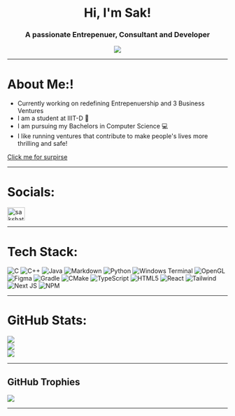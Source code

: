 <h1 align="center">Hi, I'm Sak!</h1>
<h3 align="center">A passionate Entrepenuer, Consultant and Developer</h3>

<p align="center"> <image src="https://github.com/Asher-Ul-Haque/Asher-Ul-Haque/assets/147892995/1452010e-94c5-42da-8c50-16b44376951e"> </p>

***

# About Me:!

* Currently working on redefining Entrepenuership and 3 Business Ventures
* I am a student at IIIT-D 📖
* I am pursuing my Bachelors in Computer Science 💻
* I like running ventures that contribute to make people's lives more thrilling and safe!

[Click me for surpirse](https://sak-drago.github.io/)
***

# Socials:
<a href="https://www.linkedin.com/in/sakshat-sachdeva/" target="blank"><img align="center" src="https://raw.githubusercontent.com/rahuldkjain/github-profile-readme-generator/master/src/images/icons/Social/linked-in-alt.svg" alt="sakshat-sachdeva" height="30" width="40" /></a>
</p>

***

# Tech Stack:
![C](https://img.shields.io/badge/c-%2300599C.svg?style=for-the-badge&logo=c&logoColor=white) ![C++](https://img.shields.io/badge/c++-%2300599C.svg?style=for-the-badge&logo=c%2B%2B&logoColor=white) ![Java](https://img.shields.io/badge/java-%23ED8B00.svg?style=for-the-badge&logo=openjdk&logoColor=white) ![Markdown](https://img.shields.io/badge/markdown-%23000000.svg?style=for-the-badge&logo=markdown&logoColor=white) ![Python](https://img.shields.io/badge/python-3670A0?style=for-the-badge&logo=python&logoColor=ffdd54) ![Windows Terminal](https://img.shields.io/badge/Windows%20Terminal-%234D4D4D.svg?style=for-the-badge&logo=windows-terminal&logoColor=white) ![OpenGL](https://img.shields.io/badge/OpenGL-%23FFFFFF.svg?style=for-the-badge&logo=opengl) ![Figma](https://img.shields.io/badge/figma-%23F24E1E.svg?style=for-the-badge&logo=figma&logoColor=white) ![Gradle](https://img.shields.io/badge/Gradle-02303A.svg?style=for-the-badge&logo=Gradle&logoColor=white) ![CMake](https://img.shields.io/badge/CMake-%23008FBA.svg?style=for-the-badge&logo=cmake&logoColor=white) ![TypeScript](https://img.shields.io/badge/TypeScript-007ACC?style=for-the-badge&logo=typescript&logoColor=white) ![HTML5](https://img.shields.io/badge/HTML5-E34F26?style=for-the-badge&logo=html5&logoColor=white) ![React](https://img.shields.io/badge/React-20232A?style=for-the-badge&logo=react&logoColor=61DAFB) ![Tailwind](https://img.shields.io/badge/Tailwind_CSS-38B2AC?style=for-the-badge&logo=tailwind-css&logoColor=white) ![Next JS](https://img.shields.io/badge/Next-black?style=for-the-badge&logo=next.js&logoColor=white) ![NPM](https://img.shields.io/badge/NPM-%23CB3837.svg?style=for-the-badge&logo=npm&logoColor=white)

***

# GitHub Stats:
![](https://github-readme-stats.vercel.app/api?username=Sak-drago&theme=dark&hide_border=false&include_all_commits=true&count_private=true)<br/>
![](https://github-readme-streak-stats.herokuapp.com/?user=Sak-drago&theme=dark&hide_border=false)<br/>
![](https://github-readme-stats.vercel.app/api/top-langs/?username=Sak-drago&theme=dark&hide_border=false&include_all_commits=true&count_private=true&layout=compact)
***

## GitHub Trophies
![](https://github-profile-trophy.vercel.app/?username=Sak-drago&theme=dark_lover&no-frame=true&no-bg=false&margin-w=4)

---

